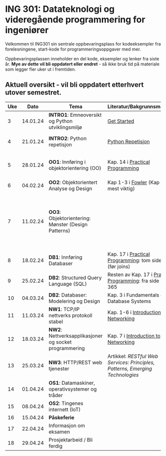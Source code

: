 # ING 301: Datateknologi og videregående programmering for ingeniører

Velkommen til ING301 sin sentrale oppbevaringsplass for kodeeksempler fra forelesningene, start-kode for programmeringsoppgaver med mer.

Oppbevaringsplassen inneholder en del kode, eksempler og lenker fra siste år. **Mye av dette vil bli oppdatert eller endret** - så ikke bruk tid på materiale som legger fler uker ut i fremtiden. 

## Aktuell oversikt - vil bli oppdatert etterhvert utover semestret.

| **Uke**  | **Dato** | **Tema**                                           | **Literatur/Bakgrunnsmaterial**                              |  **Frister**    |
|----------|----------|----------------------------------------------------|--------------------------------------------------------------|-----------------|
| 3        | 14.01.24 | **INTRO1**: Emneoversikt og Python utviklingsmiljø | [Get Started](weeks/03/assignment-install.md)                |   [Oppgave 1: Setup (Frist 21.01)](https://hvl.instructure.com/courses/29401/assignments/86192)              |
| 4        | 21.01.24 | **INTRO2**: Python repetisjon                                  | [Python Repetisjon](weeks/04/python-overview.md)  | [Oppgave 2: Prosjektgrupper (Frist 28.01)]()        |
| 5        | 28.01.24 | **OO1**: Innføring i objektorientering (OO)                 | Kap. 14 i [Practical Programming](https://pragprog.com/titles/gwpy3/practical-programming-third-edition/)  | [Oppgave 3: Python Wam Up (Frist: 04.02)](https://hvl.instructure.com/courses/29401/assignments/86193) |
| 6        | 04.02.24 | **OO2**: Objektorientert Analyse og Design                  | Kap 1-3 i [Fowler]() (Kap 3 er mest viktig) |            |
| 7        | 11.02.24 | **OO3**: Objektorientering: Mønster (Design Patterns)|      | Første Kapittel i _Design Patterns: Elements of Reusable Object-Oriented Software_ ("GoF boken")  |
| 8        | 18.02.24 | **DB1**: Innføring Databaser                                | Kap. 17 i [Practical Programming](https://pragprog.com/titles/gwpy3/practical-programming-third-edition/):  tom side 353 (før joins)  | |
| 9        | 25.02.24 | **DB2**: Structured Query Language (SQL)                    | Resten av Kap. 17 i [Practical Programming](https://pragprog.com/titles/gwpy3/practical-programming-third-edition/): fra side 354 til 365 | [Prosjekt Del A (Frist 25.02)]()           |
| 10       | 04.03.24 | **DB2**: Databaser: Modelering og Design                    | Kap. 3 i Fundamentals of Database Systems                                                                                            |                 |
| 11       | 11.03.24 | **NW1**: TCP/IP nettverks protokoll stabel            | Kap. 1-6 i [Introduction to Networking](https://do1.dr-chuck.net/net-intro/EN_us/net-intro.pdf)                                      | | 
| 12       | 18.03.24 | **NW2**: Nettverksapplikasjoner og socket programmering        | Kap. 7 i [Introduction to Networking](https://do1.dr-chuck.net/net-intro/EN_us/net-intro.pdf)                                        |  [Prosjekt Del B (Frist 18.03)]()    |
| 13       | 25.03.24 | **NW3**: HTTP/REST web tjenester                         | Artikkel: *RESTful Web Services: Principles, Patterns, Emerging Technologies*                                                        |                |
| 14       | 01.04.24 | **OS1**: Datamaskiner, operativsystemer og tråder | |  |
| 15       | 08.04.24 | **OS2**: Tingenes internett (IoT) | |                |
| 16       | 15.04.24 | **Påskeferie**             |    |   |
| 17       | 22.04.24 | Informasjon om eksamen     |    | [Prosjekt Del C (Frist 22.04)]()   |
| 18       | 29.04.24 | Prosjektarbeid / Bli ferdig | |[Prosjekt Del D (Frist 06.05)]()                |
